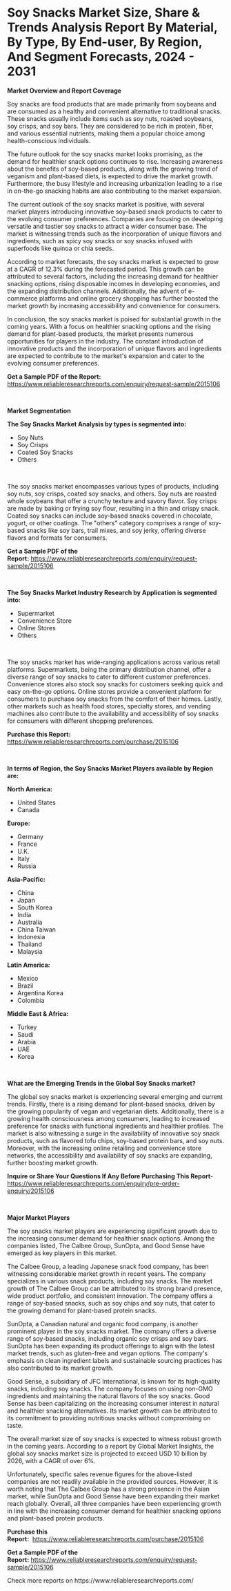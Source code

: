 <p><h1>Soy Snacks Market Size, Share & Trends Analysis Report By Material, By Type, By End-user, By Region, And Segment Forecasts, 2024 - 2031</h1></p><p><strong>Market Overview and Report Coverage</strong></p>
<p><p>Soy snacks are food products that are made primarily from soybeans and are consumed as a healthy and convenient alternative to traditional snacks. These snacks usually include items such as soy nuts, roasted soybeans, soy crisps, and soy bars. They are considered to be rich in protein, fiber, and various essential nutrients, making them a popular choice among health-conscious individuals.</p><p>The future outlook for the soy snacks market looks promising, as the demand for healthier snack options continues to rise. Increasing awareness about the benefits of soy-based products, along with the growing trend of veganism and plant-based diets, is expected to drive the market growth. Furthermore, the busy lifestyle and increasing urbanization leading to a rise in on-the-go snacking habits are also contributing to the market expansion.</p><p>The current outlook of the soy snacks market is positive, with several market players introducing innovative soy-based snack products to cater to the evolving consumer preferences. Companies are focusing on developing versatile and tastier soy snacks to attract a wider consumer base. The market is witnessing trends such as the incorporation of unique flavors and ingredients, such as spicy soy snacks or soy snacks infused with superfoods like quinoa or chia seeds.</p><p>According to market forecasts, the soy snacks market is expected to grow at a CAGR of 12.3% during the forecasted period. This growth can be attributed to several factors, including the increasing demand for healthier snacking options, rising disposable incomes in developing economies, and the expanding distribution channels. Additionally, the advent of e-commerce platforms and online grocery shopping has further boosted the market growth by increasing accessibility and convenience for consumers.</p><p>In conclusion, the soy snacks market is poised for substantial growth in the coming years. With a focus on healthier snacking options and the rising demand for plant-based products, the market presents numerous opportunities for players in the industry. The constant introduction of innovative products and the incorporation of unique flavors and ingredients are expected to contribute to the market's expansion and cater to the evolving consumer preferences.</p></p>
<p><strong>Get a Sample PDF of the Report:</strong> <a href="https://www.reliableresearchreports.com/enquiry/request-sample/2015106">https://www.reliableresearchreports.com/enquiry/request-sample/2015106</a></p>
<p>&nbsp;</p>
<p><strong>Market Segmentation</strong></p>
<p><strong>The Soy Snacks Market Analysis by types is segmented into:</strong></p>
<p><ul><li>Soy Nuts</li><li>Soy Crisps</li><li>Coated Soy Snacks</li><li>Others</li></ul></p>
<p>&nbsp;</p>
<p><p>The soy snacks market encompasses various types of products, including soy nuts, soy crisps, coated soy snacks, and others. Soy nuts are roasted whole soybeans that offer a crunchy texture and savory flavor. Soy crisps are made by baking or frying soy flour, resulting in a thin and crispy snack. Coated soy snacks can include soy-based snacks covered in chocolate, yogurt, or other coatings. The "others" category comprises a range of soy-based snacks like soy bars, trail mixes, and soy jerky, offering diverse flavors and formats for consumers.</p></p>
<p><strong>Get a Sample PDF of the Report:</strong>&nbsp;<a href="https://www.reliableresearchreports.com/enquiry/request-sample/2015106">https://www.reliableresearchreports.com/enquiry/request-sample/2015106</a></p>
<p>&nbsp;</p>
<p><strong>The Soy Snacks Market Industry Research by Application is segmented into:</strong></p>
<p><ul><li>Supermarket</li><li>Convenience Store</li><li>Online Stores</li><li>Others</li></ul></p>
<p>&nbsp;</p>
<p><p>The soy snacks market has wide-ranging applications across various retail platforms. Supermarkets, being the primary distribution channel, offer a diverse range of soy snacks to cater to different customer preferences. Convenience stores also stock soy snacks for customers seeking quick and easy on-the-go options. Online stores provide a convenient platform for consumers to purchase soy snacks from the comfort of their homes. Lastly, other markets such as health food stores, specialty stores, and vending machines also contribute to the availability and accessibility of soy snacks for consumers with different shopping preferences.</p></p>
<p><strong>Purchase this Report:</strong>&nbsp; <a href="https://www.reliableresearchreports.com/purchase/2015106">https://www.reliableresearchreports.com/purchase/2015106</a></p>
<p>&nbsp;</p>
<p><strong>In terms of Region, the Soy Snacks Market Players available by Region are:</strong></p>
<p>
    <p> <strong> North America: </strong>
        <ul>
            <li>United States</li>
            <li>Canada</li>
        </ul>
        </p> 
    <p> <strong> Europe: </strong>
        <ul>
            <li>Germany</li>
            <li>France</li>
            <li>U.K.</li>
            <li>Italy</li>
            <li>Russia</li>
        </ul>
        </p> 
    <p> <strong> Asia-Pacific: </strong>
        <ul>
            <li>China</li>
            <li>Japan</li>
            <li>South Korea</li>
            <li>India</li>
            <li>Australia</li>
            <li>China Taiwan</li>
            <li>Indonesia</li>
            <li>Thailand</li>
            <li>Malaysia</li>
        </ul>
        </p> 
    <p> <strong> Latin America: </strong>
        <ul>
            <li>Mexico</li>
            <li>Brazil</li>
            <li>Argentina Korea</li>
            <li>Colombia</li>
        </ul>
        </p> 
    <p> <strong> Middle East & Africa: </strong>
        <ul>
            <li>Turkey</li>
            <li>Saudi</li>
            <li>Arabia</li>
            <li>UAE</li>
            <li>Korea</li>
        </ul>
    </p>
    </p>
<p>&nbsp;</p>
<p><strong>What are the Emerging Trends in the Global Soy Snacks market?</strong></p>
<p><p>The global soy snacks market is experiencing several emerging and current trends. Firstly, there is a rising demand for plant-based snacks, driven by the growing popularity of vegan and vegetarian diets. Additionally, there is a growing health consciousness among consumers, leading to increased preference for snacks with functional ingredients and healthier profiles. The market is also witnessing a surge in the availability of innovative soy snack products, such as flavored tofu chips, soy-based protein bars, and soy nuts. Moreover, with the increasing online retailing and convenience store networks, the accessibility and availability of soy snacks are expanding, further boosting market growth.</p></p>
<p><strong>Inquire or Share Your Questions If Any Before Purchasing This Report</strong>- <a href="https://www.reliableresearchreports.com/enquiry/pre-order-enquiry/2015106">https://www.reliableresearchreports.com/enquiry/pre-order-enquiry/2015106</a></p>
<p>&nbsp;</p>
<p><strong>Major Market Players</strong></p>
<p><p>The soy snacks market players are experiencing significant growth due to the increasing consumer demand for healthier snack options. Among the companies listed, The Calbee Group, SunOpta, and Good Sense have emerged as key players in this market.</p><p>The Calbee Group, a leading Japanese snack food company, has been witnessing considerable market growth in recent years. The company specializes in various snack products, including soy snacks. The market growth of The Calbee Group can be attributed to its strong brand presence, wide product portfolio, and consistent innovation. The company offers a range of soy-based snacks, such as soy chips and soy nuts, that cater to the growing demand for plant-based protein snacks.</p><p>SunOpta, a Canadian natural and organic food company, is another prominent player in the soy snacks market. The company offers a diverse range of soy-based snacks, including organic soy crisps and soy bars. SunOpta has been expanding its product offerings to align with the latest market trends, such as gluten-free and vegan options. The company's emphasis on clean ingredient labels and sustainable sourcing practices has also contributed to its market growth.</p><p>Good Sense, a subsidiary of JFC International, is known for its high-quality snacks, including soy snacks. The company focuses on using non-GMO ingredients and maintaining the natural flavors of the soy snacks. Good Sense has been capitalizing on the increasing consumer interest in natural and healthier snacking alternatives. Its market growth can be attributed to its commitment to providing nutritious snacks without compromising on taste.</p><p>The overall market size of soy snacks is expected to witness robust growth in the coming years. According to a report by Global Market Insights, the global soy snacks market size is projected to exceed USD 10 billion by 2026, with a CAGR of over 6%.</p><p>Unfortunately, specific sales revenue figures for the above-listed companies are not readily available in the provided sources. However, it is worth noting that The Calbee Group has a strong presence in the Asian market, while SunOpta and Good Sense have been expanding their market reach globally. Overall, all three companies have been experiencing growth in line with the increasing consumer demand for healthier snacking options and plant-based protein products.</p></p>
<p><strong>Purchase this Report:</strong>&nbsp;&nbsp;<a href="https://www.reliableresearchreports.com/purchase/2015106">https://www.reliableresearchreports.com/purchase/2015106</a></p>
<p></p>
<p><strong>Get a Sample PDF of the Report:</strong>&nbsp;<a href="https://www.reliableresearchreports.com/enquiry/request-sample/2015106">https://www.reliableresearchreports.com/enquiry/request-sample/2015106</a></p>
<p>Check more reports on https://www.reliableresearchreports.com/</p>